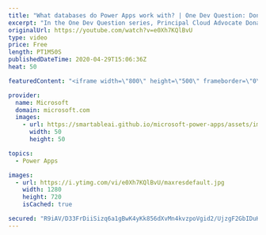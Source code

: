 ```yaml
---
title: "What databases do Power Apps work with? | One Dev Question: Dona Sarkar"
excerpt: "In the One Dev Question series, Principal Cloud Advocate Dona Sarkar explains how she uses Power Apps and why.   For more information, visit: https://docs.microsoft.com/powerapps/developer/common-data-service/overview/?WT.mc_id=onedevquestion-c9-donasa    Try Azure for free: https://aka.ms/TryAzure7"
originalUrl: https://youtube.com/watch?v=e0Xh7KQlBvU
type: video
price: Free
length: PT1M50S
publishedDateTime: 2020-04-29T15:06:36Z
heat: 50

featuredContent: "<iframe width=\"800\" height=\"500\" frameborder=\"0\" src=\"https://www.youtube.com/embed/e0Xh7KQlBvU\" allow=\"accelerometer; autoplay; encrypted-media; gyroscope; picture-in-picture\" allowfullscreen></iframe>"

provider:
  name: Microsoft
  domain: microsoft.com
  images:
    - url: https://smartableai.github.io/microsoft-power-apps/assets/images/organizations/microsoft.com-50x50.jpg
      width: 50
      height: 50

topics:
  - Power Apps

images:
  - url: https://i.ytimg.com/vi/e0Xh7KQlBvU/maxresdefault.jpg
    width: 1280
    height: 720
    isCached: true

secured: "R9iAV/D33FrDiiSizq6a1gBwK4yKk856dXvMn4kvzpoVgid2/UjzgF2GbIDuK6fYHdsV8HUUxqsh9i2bDVaicFXkzaFHl/+ppiRyDnHqLfGR+Mqrk4zaNfaBlhaZgmTYrNjB/LkCyonjesACxzG+W0zDyN8hPppxrpuLJx0f6ePgs3ayk07wtAJbjLT0F2ftFroznpNanhJT/9ZEWzMlrMi75CO4TpsxWbQ1TuNePLh+u6/a8s3uOkTyGl5jVwU13kaaCaPBvkz5u4DxtM2OqOHixDhb20TipE0x0ZsanDDHXSUcT3fsTTrU1iPiocV+WuAq8gc6rMU/pOkHtKcLYx4RbjnohBD3Arrm3AHyMgU8naa5dW/EqIXPQYKrlMJEj2aVJWBLPE6AL+mcmuMTaLVoahfHg3HLQ4dQpistbTU=;gp6WVSSR24hpFdpmUBMjuA=="
---
```



